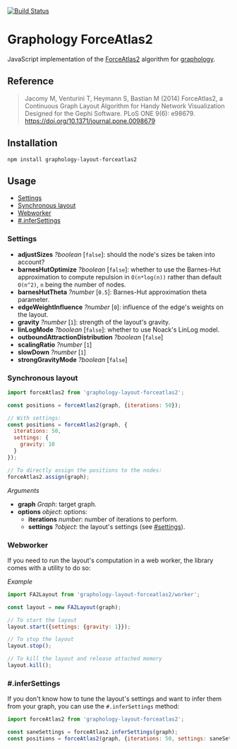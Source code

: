 [![Build Status](https://travis-ci.org/graphology/graphology-layout-forceatlas2.svg)](https://travis-ci.org/graphology/graphology-layout-forceatlas2)

# Graphology ForceAtlas2

JavaScript implementation of the [ForceAtlas2](https://journals.plos.org/plosone/article?id=10.1371/journal.pone.0098679) algorithm for [graphology](https://graphology.github.io).

## Reference

> Jacomy M, Venturini T, Heymann S, Bastian M (2014) ForceAtlas2, a Continuous Graph Layout Algorithm for Handy Network Visualization Designed for the Gephi Software. PLoS ONE 9(6): e98679. https://doi.org/10.1371/journal.pone.0098679

## Installation

```
npm install graphology-layout-forceatlas2
```

## Usage

* [Settings](#settings)
* [Synchronous layout](#synchronous-layout)
* [Webworker](#webworker)
* [#.inferSettings](#infersettings)

### Settings

* **adjustSizes** *?boolean* [`false`]: should the node's sizes be taken into account?
* **barnesHutOptimize** *?boolean* [`false`]: whether to use the Barnes-Hut approximation to compute repulsion in `O(n*log(n))` rather than default `O(n^2)`, `n` being the number of nodes.
* **barnesHutTheta** *?number* [`0.5`]: Barnes-Hut approximation theta parameter.
* **edgeWeightInfluence** *?number* [`0`]: influence of the edge's weights on the layout.
* **gravity** *?number* [`1`]: strength of the layout's gravity.
* **linLogMode** *?boolean* [`false`]: whether to use Noack's LinLog model.
* **outboundAttractionDistribution** *?boolean* [`false`]
* **scalingRatio** *?number* [`1`]
* **slowDown** *?number* [`1`]
* **strongGravityMode** *?boolean* [`false`]

### Synchronous layout

```js
import forceAtlas2 from 'graphology-layout-forceatlas2';

const positions = forceAtlas2(graph, {iterations: 50});

// With settings:
const positions = forceAtlas2(graph, {
  iterations: 50,
  settings: {
    gravity: 10
  }
});

// To directly assign the positions to the nodes:
forceAtlas2.assign(graph);
```

*Arguments*

* **graph** *Graph*: target graph.
* **options** *object*: options:
  - **iterations** *number*: number of iterations to perform.
  - **settings** *?object*: the layout's settings (see [#settings](#settings)).

### Webworker

If you need to run the layout's computation in a web worker, the library comes with a utility to do so:

*Example*

```js
import FA2Layout from 'graphology-layout-forceatlas2/worker';

const layout = new FA2Layout(graph);

// To start the layout
layout.start({settings: {gravity: 1}});

// To stop the layout
layout.stop();

// To kill the layout and release attached memory
layout.kill();
```

### #.inferSettings

If you don't know how to tune the layout's settings and want to infer them from your graph, you can use the `#.inferSettings` method:

```js
import forceAtlas2 from 'graphology-layout-forceatlas2';

const saneSettings = forceAtlas2.inferSettings(graph);
const positions = forceAtlas2(graph, {iterations: 50, settings: saneSettings});
```
